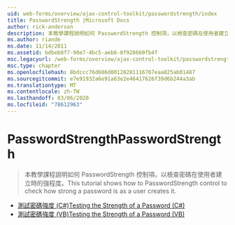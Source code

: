 ```yaml
---
uid: web-forms/overview/ajax-control-toolkit/passwordstrength/index
title: PasswordStrength |Microsoft Docs
author: rick-anderson
description: 本教學課程說明如何 PasswordStrength 控制項，以檢查密碼在使用者建立時的強程度。
ms.author: riande
ms.date: 11/14/2011
ms.assetid: bdbeb8f7-90e7-4bc5-aeb6-0f928660fb4f
msc.legacyurl: /web-forms/overview/ajax-control-toolkit/passwordstrength
msc.type: chapter
ms.openlocfilehash: 8bdccc76d606d00128281116767eaa825ab01487
ms.sourcegitcommit: e7e91932a6e91a63e2e46417626f39d6b244a3ab
ms.translationtype: MT
ms.contentlocale: zh-TW
ms.lasthandoff: 03/06/2020
ms.locfileid: "78612963"
---
```

# <a name="passwordstrength"></a><span data-ttu-id="c9902-103">PasswordStrength</span><span class="sxs-lookup"><span data-stu-id="c9902-103">PasswordStrength</span></span>

> <span data-ttu-id="c9902-104">本教學課程說明如何 PasswordStrength 控制項，以檢查密碼在使用者建立時的強程度。</span><span class="sxs-lookup"><span data-stu-id="c9902-104">This tutorial shows how to PasswordStrength control to check how strong a password is as a user creates it.</span></span>

- [<span data-ttu-id="c9902-105">測試密碼強度 (C#)</span><span class="sxs-lookup"><span data-stu-id="c9902-105">Testing the Strength of a Password (C#)</span></span>](testing-the-strength-of-a-password-cs.md)
- [<span data-ttu-id="c9902-106">測試密碼強度 (VB)</span><span class="sxs-lookup"><span data-stu-id="c9902-106">Testing the Strength of a Password (VB)</span></span>](testing-the-strength-of-a-password-vb.md)
